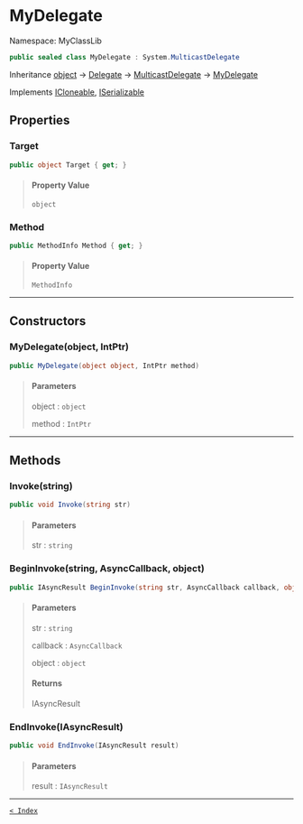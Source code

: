 # MyDelegate

Namespace: MyClassLib

```csharp
public sealed class MyDelegate : System.MulticastDelegate
```

Inheritance [object](https://docs.microsoft.com/en-us/dotnet/api/system.object) → [Delegate](https://docs.microsoft.com/en-us/dotnet/api/system.delegate) → [MulticastDelegate](https://docs.microsoft.com/en-us/dotnet/api/system.multicastdelegate) → [MyDelegate](MyDelegate.md)

Implements [ICloneable](https://docs.microsoft.com/en-us/dotnet/api/system.icloneable), [ISerializable](https://docs.microsoft.com/en-us/dotnet/api/system.runtime.serialization.iserializable)

## Properties

### Target

```csharp
public object Target { get; }
```

> #### Property Value
> 
> `object`<br>
> 

### Method

```csharp
public MethodInfo Method { get; }
```

> #### Property Value
> 
> `MethodInfo`<br>
> 

---

## Constructors

### MyDelegate(object, IntPtr)

```csharp
public MyDelegate(object object, IntPtr method)
```

> #### Parameters
> 
> object : `object`<br>
> 
> method : `IntPtr`<br>
> 

---

## Methods

### Invoke(string)

```csharp
public void Invoke(string str)
```

> #### Parameters
> 
> str : `string`<br>
> 

### BeginInvoke(string, AsyncCallback, object)

```csharp
public IAsyncResult BeginInvoke(string str, AsyncCallback callback, object object)
```

> #### Parameters
> 
> str : `string`<br>
> 
> callback : `AsyncCallback`<br>
> 
> object : `object`<br>
> 
> #### Returns
> 
> IAsyncResult<br>
> 

### EndInvoke(IAsyncResult)

```csharp
public void EndInvoke(IAsyncResult result)
```

> #### Parameters
> 
> result : `IAsyncResult`<br>
> 

---

[`< Index`](..\index.md)
